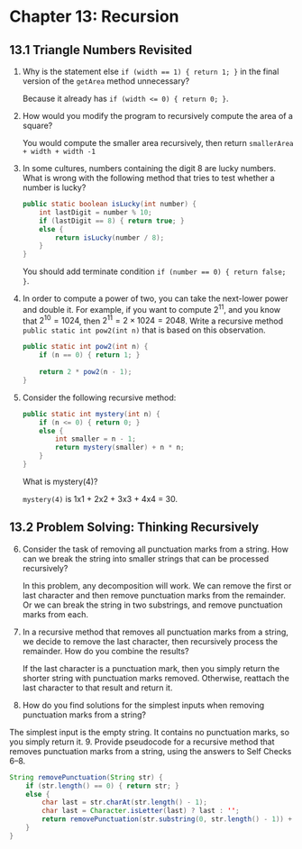 # Chapter 13: Recursion

## 13.1 Triangle Numbers Revisited

1. Why is the statement else `if (width == 1) { return 1; }` in the final version of the `getArea` method unnecessary?

   Because it already has `if (width <= 0) { return 0; }`.
2. How would you modify the program to recursively compute the area of a square?

   You would compute the smaller area recursively, then return `smallerArea + width + width -1`
3. In some cultures, numbers containing the digit 8 are lucky numbers. What is wrong with the following method that tries to test whether a number is lucky?
   ```java
   public static boolean isLucky(int number) {
       int lastDigit = number % 10;
       if (lastDigit == 8) { return true; }
       else {
           return isLucky(number / 8);
       }    
   }
   ```

   You should add terminate condition `if (number == 0) { return false; }`.
4. In order to compute a power of two, you can take the next-lower power and double it. For example, if you want to compute $2^11$, and you know that $2^10 = 1024$, then $2^11 = 2 \times 1024 = 2048$. Write a recursive method `public static int pow2(int n)` that is based on this observation.

   ```java
   public static int pow2(int n) {
       if (n == 0) { return 1; }
       
       return 2 * pow2(n - 1);
   }
   ```
5. Consider the following recursive method:
   ```java
   public static int mystery(int n) {
       if (n <= 0) { return 0; }
       else {
           int smaller = n - 1;
           return mystery(smaller) + n * n;
       }
   }
   ```
   What is mystery(4)?

   `mystery(4)` is 1x1 + 2x2 + 3x3 + 4x4 = 30.

## 13.2 Problem Solving: Thinking Recursively

6. Consider the task of removing all punctuation marks from a string. How can we break the string into smaller strings that can be processed recursively?

   In this problem, any decomposition will work. We can remove the first or last character and then remove punctuation marks from the remainder. Or we can break the string in two substrings, and remove punctuation marks from each.
7. In a recursive method that removes all punctuation marks from a string, we decide to remove the last character, then recursively process the remainder. How do you combine the results?

   If the last character is a punctuation mark, then you simply return the shorter string with punctuation marks removed. Otherwise, reattach the last character to that result and return it.
8.  How do you find solutions for the simplest inputs when removing punctuation marks from a string?

   The simplest input is the empty string. It contains no punctuation marks, so you simply return it.
9. Provide pseudocode for a recursive method that removes punctuation marks from a string, using the answers to Self Checks 6–8.

   ```java
   String removePunctuation(String str) {
       if (str.length() == 0) { return str; }
       else {
           char last = str.charAt(str.length() - 1);
           char last = Character.isLetter(last) ? last : '';
           return removePunctuation(str.substring(0, str.length() - 1)) + last;
       }
   }
   ```
